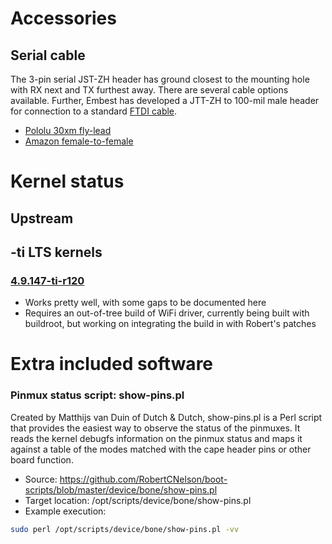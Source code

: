 # Accessories
## Serial cable
The 3-pin serial JST-ZH header has ground closest to the mounting hole with RX next and TX furthest away. There are several cable options available. Further, Embest has developed a JTT-ZH to 100-mil male header for connection to a standard [FTDI cable](https://www.amazon.com/FTDI-Cable-5V-VCC-3-3V-I/dp/B00DJBPIGI).
* [Pololu 30xm fly-lead](https://www.pololu.com/product/2411)
* [Amazon female-to-female](https://www.amazon.com/1-5MM-Female-Double-Connector-Cable/dp/B075CBGM9P)
# Kernel status
## Upstream
## -ti LTS kernels
### [4.9.147-ti-r120](https://github.com/beagleboard/linux/commit/1a5e38ab998448a2f8c9fa2d25f6d4ce02f5d5aa)
* Works pretty well, with some gaps to be documented here
* Requires an out-of-tree build of WiFi driver, currently being built with buildroot, but working on integrating the build in with Robert's patches

# Extra included software
### Pinmux status script: show-pins.pl

Created by Matthijs van Duin of Dutch & Dutch, show-pins.pl is a Perl script that provides the easiest way to observe the status of the pinmuxes. It reads the kernel debugfs information on the pinmux status and maps it against a table of the modes matched with the cape header pins or other board function.

* Source: https://github.com/RobertCNelson/boot-scripts/blob/master/device/bone/show-pins.pl
* Target location: /opt/scripts/device/bone/show-pins.pl
* Example execution:

```sh
sudo perl /opt/scripts/device/bone/show-pins.pl -vv
```